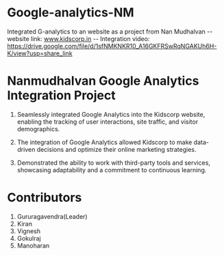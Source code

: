 # Google-analytics-NM
Integrated G-analytics to an website as a project from Nan Mudhalvan
 -- website link: www.kidscorp.in
 -- Integration video: https://drive.google.com/file/d/1sfNMKNKR10_A16GKFRSwRqNGAKUh6H-K/view?usp=share_link

# Nanmudhalvan Google Analytics Integration Project

  1. Seamlessly integrated Google Analytics into the Kidscorp website, enabling the tracking of user interactions, site traffic, and visitor demographics.

  2. The integration of Google Analytics allowed Kidscorp to make data-driven decisions and optimize their online marketing strategies.

  3. Demonstrated the ability to work with third-party tools and services, showcasing adaptability and a commitment to continuous learning.


# Contributors
  1. Gururagavendra(Leader)
  2. Kiran
  3. Vignesh
  4. Gokulraj
  5. Manoharan
